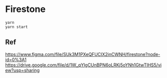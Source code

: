 # Firestone

```
yarn
yarn start
```

## Ref

https://www.figma.com/file/SUk3M1PXeQFUCIX2inCWNH/firestone?node-id=0%3A1
https://drive.google.com/file/d/1W_qYlgCUnBPN6oLRKj5oYNh1GtwTlHS5/view?usp=sharing
